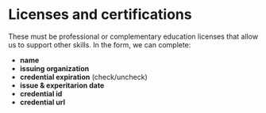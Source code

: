 # Licenses and certifications



These must be professional or complementary education licenses that allow us to support other skills. In the form, we can complete:

* **name**
* **issuing organization**
* **credential expiration** (check/uncheck)
* **issue & experitarion date**
* **credential id**
* **credential url**
